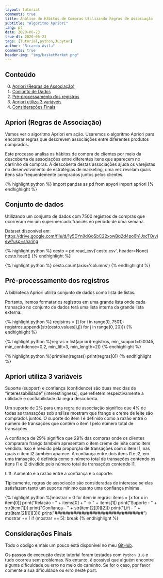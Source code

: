 ```yaml
---
layout: tutorial
comments: true
title: Análise de Hábitos de Compras Utilizando Regras de Associação
subtitle: "Algoritmo Apriori"
lang: pt
date: 2020-06-23
true-dt: 2020-06-23
tags: [Tutorial,python,Jupyter]
author: "Ricardo Avila"
comments: true
header-img: "img/basketMarket.png"
---
```

## Conteúdo

0. [Apriori (Regras de Associação)](#apriori)
1. [Conjunto de Dados](#dados)
2. [Pré-processamento dos registros](#pre)
3. [Apriori utiliza 3 variáveis](#regras)
4. [Considerações Finais](#fim)

## Apriori (Regras de Associação) <a name="apriori"></a>

Vamos ver o algoritmo Apriori em ação. Usaremos o algoritmo Apriori para encontrar regras que descrevem associações entre diferentes produtos comprados.

Este processo analisa os hábitos de compra de clientes por meio da descoberta de associações entre diferentes itens que aparecem no carrinho de compras. A descoberta destas associações ajuda os varejistas no desenvolvimento de estratégias de marketing, uma vez revelam quais itens são frequentemente comprados juntos pelos clientes.

{% highlight python %}
import pandas as pd
from apyori import apriori
{% endhighlight %}

## Conjunto de dados <a name="dados"></a>

Utilizando um conjunto de dados com 7500 registros de compras que ocorreram em um supermercado francês no período de uma semana.

Dataset disponível em: <a href="https://drive.google.com/file/d/1y5DYn0dGoSbC22xowBq2d4po6h1JxcTQ/view?usp=sharing" target="_blank">https://drive.google.com/file/d/1y5DYn0dGoSbC22xowBq2d4po6h1JxcTQ/view?usp=sharing</a>

{% highlight python %}
cesto = pd.read_csv('cesto.csv', header=None)
cesto.head()
{% endhighlight %}

{% highlight python %}
cesto.count(axis='columns')
{% endhighlight %}

## Pré-processamento dos registros <a name="pre"></a>

A biblioteca Apriori utiliza conjunto de dados como lista de listas.

Portanto, iremos formatar os registros em uma grande lista onde cada transação no conjunto de dados terá uma lista interna da grande lista externa.

{% highlight python %}
registros = []
for i in range(0, 7501):
    registros.append([str(cesto.values[i,j]) for j in range(0, 20)])
{% endhighlight %}

{% highlight python %}regras = list(apriori(registros, min_support=0.0045,
                                     min_confidence=0.2, min_lift=3, min_length=2))
{% endhighlight %}

{% highlight python %}print(len(regras))
print(regras[0])
{% endhighlight %}

## Apriori utiliza 3 variáveis <a name="regras"></a>

Suporte (support) e confiança (confidence) são duas medidas de “interessabilidade” (interestingness), que refletem respectivamente a utilidade e confiabilidade da regra descoberta.

Um suporte de 2% para uma regra de associação significa que 4% de todas as transações sob análise mostram que frango e creme de leite são comprados juntos. O suporte do item I é definido como a razão entre o número de transações que contêm o item I pelo número total de transações.

A confiança de 29% significa que 29% das compras onde os clientes compraram frango também apresentam o item creme de leite como item vendido. Isso é medido pela proporção de transações com o item I1, nas quais o item I2 também aparece. A confiança entre dois itens I1 e I2, em uma transação, é definida como o número total de transações contendo os itens I1 e I2 dividido pelo número total de transações contendo I1.

Lift: Aumento é a razão entre a confiança e o suporte.

Tipicamente, regras de associação são consideradas de interesse se elas satisfazem tanto um suporte mínimo quanto uma confiança mínima.

{% highlight python %}mostrar = 0
for item in regras:
    items = [x for x in item[0]]
    print("Relação   - " + items[0] + " -> " + items[1])
    print("Suporte   - " + str(item[1]))
    print("Confiança - " + str(item[2][0][2]))
    print("Lift      - " + str(item[2][0][3]))
    print("#################################")
    mostrar += 1
    if (mostrar == 5):
        break
{% endhighlight %}

## Considerações Finais <a name="fim"></a>

Todo o código e mais um pouco está disponível no meu <a href="https://github.com/theavila/tutoriaisML">GitHub</a>.

Os passos de execução deste tutorial foram testados com `Python 3.6` e tudo ocorreu sem problemas. No entanto, é possível que alguém encontre alguma dificuldade ou erro no meio do caminho. Se for o caso, por favor comente a sua dificuldade ou erro neste post.